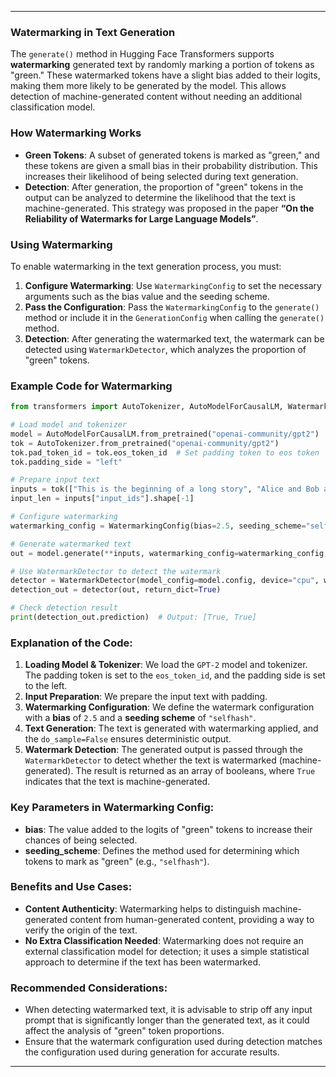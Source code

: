 
---

### **Watermarking in Text Generation**

The `generate()` method in Hugging Face Transformers supports **watermarking** generated text by randomly marking a portion of tokens as "green." These watermarked tokens have a slight bias added to their logits, making them more likely to be generated by the model. This allows detection of machine-generated content without needing an additional classification model.

### **How Watermarking Works**
- **Green Tokens**: A subset of generated tokens is marked as "green," and these tokens are given a small bias in their probability distribution. This increases their likelihood of being selected during text generation.
- **Detection**: After generation, the proportion of "green" tokens in the output can be analyzed to determine the likelihood that the text is machine-generated. This strategy was proposed in the paper **“On the Reliability of Watermarks for Large Language Models”**.
  
### **Using Watermarking**
To enable watermarking in the text generation process, you must:
1. **Configure Watermarking**: Use `WatermarkingConfig` to set the necessary arguments such as the bias value and the seeding scheme.
2. **Pass the Configuration**: Pass the `WatermarkingConfig` to the `generate()` method or include it in the `GenerationConfig` when calling the `generate()` method.
3. **Detection**: After generating the watermarked text, the watermark can be detected using `WatermarkDetector`, which analyzes the proportion of "green" tokens.

### **Example Code for Watermarking**

```python
from transformers import AutoTokenizer, AutoModelForCausalLM, WatermarkDetector, WatermarkingConfig

# Load model and tokenizer
model = AutoModelForCausalLM.from_pretrained("openai-community/gpt2")
tok = AutoTokenizer.from_pretrained("openai-community/gpt2")
tok.pad_token_id = tok.eos_token_id  # Set padding token to eos token
tok.padding_side = "left"

# Prepare input text
inputs = tok(["This is the beginning of a long story", "Alice and Bob are"], padding=True, return_tensors="pt")
input_len = inputs["input_ids"].shape[-1]

# Configure watermarking
watermarking_config = WatermarkingConfig(bias=2.5, seeding_scheme="selfhash")

# Generate watermarked text
out = model.generate(**inputs, watermarking_config=watermarking_config, do_sample=False, max_length=20)

# Use WatermarkDetector to detect the watermark
detector = WatermarkDetector(model_config=model.config, device="cpu", watermarking_config=watermarking_config)
detection_out = detector(out, return_dict=True)

# Check detection result
print(detection_out.prediction)  # Output: [True, True]
```

### **Explanation of the Code:**
1. **Loading Model & Tokenizer**: We load the `GPT-2` model and tokenizer. The padding token is set to the `eos_token_id`, and the padding side is set to the left.
2. **Input Preparation**: We prepare the input text with padding.
3. **Watermarking Configuration**: We define the watermark configuration with a **bias** of `2.5` and a **seeding scheme** of `"selfhash"`.
4. **Text Generation**: The text is generated with watermarking applied, and the `do_sample=False` ensures deterministic output.
5. **Watermark Detection**: The generated output is passed through the `WatermarkDetector` to detect whether the text is watermarked (machine-generated). The result is returned as an array of booleans, where `True` indicates that the text is machine-generated.

### **Key Parameters in Watermarking Config:**
- **bias**: The value added to the logits of "green" tokens to increase their chances of being selected.
- **seeding_scheme**: Defines the method used for determining which tokens to mark as "green" (e.g., `"selfhash"`).

### **Benefits and Use Cases:**
- **Content Authenticity**: Watermarking helps to distinguish machine-generated content from human-generated content, providing a way to verify the origin of the text.
- **No Extra Classification Needed**: Watermarking does not require an external classification model for detection; it uses a simple statistical approach to determine if the text has been watermarked.

### **Recommended Considerations:**
- When detecting watermarked text, it is advisable to strip off any input prompt that is significantly longer than the generated text, as it could affect the analysis of "green" token proportions.
- Ensure that the watermark configuration used during detection matches the configuration used during generation for accurate results.

---
